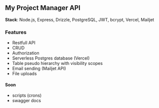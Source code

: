 ## My Project Manager API

**Stack**: Node.js, Express, Drizzle, PostgreSQL, JWT, bcrypt, Vercel, Mailjet

### Features
- Restfull API
- CRUD
- Authorization
- Serverless Postgres database (Vercel)
- Table pseudo hierarchy with visibility scopes
- Email sending (Mailjet API)
- File uploads

#### Soon
- scripts (crons)
- swagger docs
